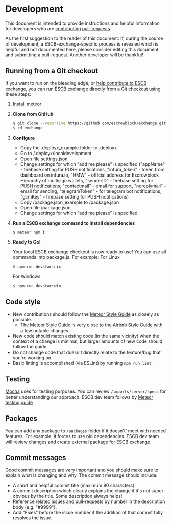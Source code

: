 # Development

This document is intended to provide instructions and helpful information for developers who are [contributing](CONTRIBUTING.md) [pull-requests](https://github.com/escrowblock/exchange/pulls/).

As the first suggestion to the reader of this document: If, during the course of development, a ESCB-exchange-specific process is revealed which is helpful and not documented here, please consider editing this document and submitting a pull-request.  Another developer will be thankful!

## Running from a Git checkout

If you want to run on the bleeding edge, or [help contribute to ESCB exchange](CONTRIBUTING.md), you
can run ESCB exchange directly from a Git checkout using these steps:

1. [Install meteor](https://www.meteor.com/install)

2. **Clone from GitHub**

    ```sh
    $ git clone --recursive https://github.com/escrowblock/exchange.git
    $ cd exchange
    ```
3. **Configure**
    - Copy the .deployx_example folder to .deployx
    - Go to /.deployx/localdevelopment
    - Open file settings.json
    - Change settings for which "add me please" is specified ("appName" - firebase setting for PUSH notifications, 
    "infura_token" - token from dashboard on infura.io, "HMW" - official address for Escrowblock Hierarchy of multisign wallets,
    "senderID" - firebase setting for PUSH notifications, "contactmail" - email for support, "noreplymail" - email for sending, 
    "telegramToken" - for telegram bot notifications, "gcmKey" - firebase setting for PUSH notifications)
    - Copy /package.json_example to /package.json
    - Open file /package.json
    - Change settings for which "add me please" is specified

3. **Run a ESCB exchange command to install dependencies**

    ```sh
    $ meteor npm i
    ```

4. **Ready to Go!**

    Your local ESCB exchange checkout is now ready to use! You can use all commands into package.js. For example:
    For Linux
    
    ```sh
    $ npm run devstartnix
    ```
    
    For Windows
    
    ```sh
    $ npm run devstartwin
    ```

## Code style

* New contributions should follow the [Meteor Style Guide](https://github.com/meteor/javascript/) as closely as possible.
  * The Meteor Style Guide is very close to the [Airbnb Style Guide](https://github.com/airbnb/javascript) with a few notable changes.
* New code should match existing code (in the same vicinity) when the context of a change is minimal, but larger amounts of new code should follow the guide.
* Do not change code that doesn't directly relate to the feature/bug that you're working on.
* Basic linting is accomplished (via ESLint) by running `npm run lint`.

## Testing

[Mocha](https://github.com/practicalmeteor/meteor-mocha-core) uses for testing purposes. You can review `/imports/server/specs` for better understanding our approach.
ESCB dev team follows by [Meteor testing guide](https://guide.meteor.com/testing.html)

## Packages

You can add any package to `/packages` folder if it doesn't' meet with needed features. For example, it forces to use old dependencies.
ESCB dev team will review changes and create external package for ESCB exchange.

## Commit messages

Good commit messages are very important and you should make sure to explain what is changing and why.  The commit message should include:

* A short and helpful commit title (maximum 80 characters).
* A commit description which clearly explains the change if it's not super-obvious by the title.  Some description always helps!
* Reference related issues and pull-requests by number in the description body (e.g. "#9999").
* Add "Fixes" before the issue number if the addition of that commit fully resolves the issue.
